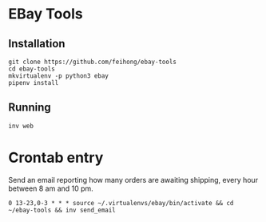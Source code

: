 # EBay Tools


## Installation

```
git clone https://github.com/feihong/ebay-tools
cd ebay-tools
mkvirtualenv -p python3 ebay
pipenv install
```

## Running

```
inv web
```

# Crontab entry

Send an email reporting how many orders are awaiting shipping, every hour between 8 am and 10 pm.

```
0 13-23,0-3 * * * source ~/.virtualenvs/ebay/bin/activate && cd ~/ebay-tools && inv send_email
```
